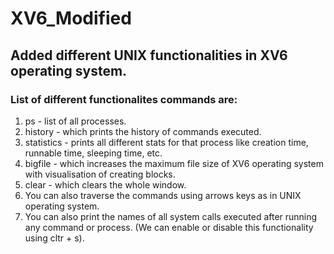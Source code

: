 # XV6_Modified

## Added different UNIX functionalities in XV6 operating system.

### List of different functionalites commands are:

1. ps - list of all processes.
2. history - which prints the history of commands executed.
3. statistics - prints all different stats for that process like creation time, runnable time, sleeping time, etc.
4. bigfile - which increases the maximum file size of XV6 operating system with visualisation of creating blocks.
5. clear - which clears the whole window.
6. You can also traverse the commands using arrows keys as in UNIX operating system.
7. You can also print the names of all system calls executed after running any command or process.
   (We can enable or disable this functionality using cltr + s).